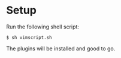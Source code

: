 # Setup

Run the following shell script:

```$ sh vimscript.sh```

The plugins will be installed and good to go.
